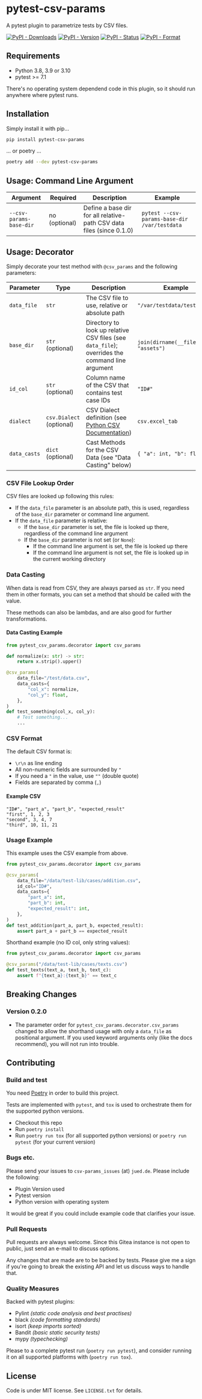 # pytest-csv-params

A pytest plugin to parametrize tests by CSV files.

[![PyPI - Downloads](https://img.shields.io/pypi/dw/pytest-csv-params?label=PyPI%20downloads&style=for-the-badge)](https://pypi.org/project/pytest-csv-params/)
[![PyPI - Version](https://img.shields.io/pypi/v/pytest-csv-params?label=PyPI%20version&style=for-the-badge)](https://pypi.org/project/pytest-csv-params/)
[![PyPI - Status](https://img.shields.io/pypi/status/pytest-csv-params?label=PyPI%20status&style=for-the-badge)](https://pypi.org/project/pytest-csv-params/)
[![PyPI - Format](https://img.shields.io/pypi/format/pytest-csv-params?label=PyPI%20format&style=for-the-badge)](https://pypi.org/project/pytest-csv-params/)

## Requirements
 
- Python 3.8, 3.9 or 3.10
- pytest >= 7.1

There's no operating system dependend code in this plugin, so it should run anywhere where pytest runs.

## Installation

Simply install it with pip...

```bash
pip install pytest-csv-params
```

... or poetry ...

```bash
poetry add --dev pytest-csv-params
```

## Usage: Command Line Argument

| Argument                | Required      | Description                                                          | Example                                      |
|-------------------------|---------------|----------------------------------------------------------------------|----------------------------------------------|
| `--csv-params-base-dir` | no (optional) | Define a base dir for all relative-path CSV data files (since 0.1.0) | `pytest --csv-params-base-dir /var/testdata` |

## Usage: Decorator

Simply decorate your test method with `@csv_params` and the following parameters:

| Parameter    | Type                     | Description                                                                                                                            | Example                              |
|--------------|--------------------------|----------------------------------------------------------------------------------------------------------------------------------------|--------------------------------------|
| `data_file`  | `str`                    | The CSV file to use, relative or absolute path                                                                                         | `"/var/testdata/test1.csv"`          |
| `base_dir`   | `str` (optional)         | Directory to look up relative CSV files (see `data_file`); overrides the command line argument                                         | `join(dirname(__file__), "assets")`  |
| `id_col`     | `str` (optional)         | Column name of the CSV that contains test case IDs                                                                                     | `"ID#"`                              |
| `dialect`    | `csv.Dialect` (optional) | CSV Dialect definition (see [Python CSV Documentation](https://docs.python.org/3/library/csv.html#dialects-and-formatting-parameters)) | `csv.excel_tab`                      |
| `data_casts` | `dict` (optional)        | Cast Methods for the CSV Data (see "Data Casting" below)                                                                               | `{ "a": int, "b": float }`           |

### CSV File Lookup Order

CSV files are looked up following this rules:

- If the `data_file` parameter is an absolute path, this is used, regardless of the `base_dir` parameter or command line argument.
- If the `data_file` parameter is relative:
  - If the `base_dir` parameter is set, the file is looked up there, regardless of the command line argument
  - If the `base_dir` parameter is not set (or `None`):
    - If the command line argument is set, the file is looked up there
    - If the command line argument is not set, the file is looked up in the current working directory

### Data Casting

When data is read from CSV, they are always parsed as `str`. If you need them in other formats, you can set a method that should be called with the value.

These methods can also be lambdas, and are also good for further transformations.

#### Data Casting Example

```python
from pytest_csv_params.decorator import csv_params

def normalize(x: str) -> str:
    return x.strip().upper()

@csv_params(
    data_file="/test/data.csv",
    data_casts={
        "col_x": normalize,
        "col_y": float,
    },
)
def test_something(col_x, col_y):
    # Test something...
    ...
```

### CSV Format

The default CSV format is:

- `\r\n` as line ending
- All non-numeric fields are surrounded by `"`
- If you need a `"` in the value, use `""` (double quote)
- Fields are separated by comma (`,`)

#### Example CSV

```text
"ID#", "part_a", "part_b", "expected_result"
"first", 1, 2, 3
"second", 3, 4, 7
"third", 10, 11, 21
```

### Usage Example

This example uses the CSV example from above.

```python
from pytest_csv_params.decorator import csv_params

@csv_params(
    data_file="/data/test-lib/cases/addition.csv",
    id_col="ID#",
    data_casts={
        "part_a": int,
        "part_b": int,
        "expected_result": int,
    },
)
def test_addition(part_a, part_b, expected_result):
    assert part_a + part_b == expected_result
```

Shorthand example (no ID col, only string values):

```python
from pytest_csv_params.decorator import csv_params

@csv_params("/data/test-lib/cases/texts.csv")
def test_texts(text_a, text_b, text_c):
    assert f"{text_a}:{text_b}" == text_c
```

## Breaking Changes

### Version 0.2.0

- The parameter order for `pytest_csv_params.decorator.csv_params` changed to allow the shorthand usage with only a `data_file` as positional argument. If you used keyword arguments only (like the docs recommend), you will not run into trouble.

## Contributing

### Build and test

You need [Poetry](https://python-poetry.org/) in order to build this project.

Tests are implemented with `pytest`, and `tox` is used to orchestrate them for the supported python versions. 

- Checkout this repo
- Run `poetry install`
- Run `poetry run tox` (for all supported python versions) or `poetry run pytest` (for your current version)

### Bugs etc.

Please send your issues to `csv-params_issues` (at) `jued.de`. Please include the following:

- Plugin Version used
- Pytest version
- Python version with operating system

It would be great if you could include example code that clarifies your issue.

### Pull Requests

Pull requests are always welcome. Since this Gitea instance is not open to public, just send an e-mail to discuss options.

Any changes that are made are to be backed by tests. Please give me a sign if you're going to break the existing API and let us discuss ways to handle that.

### Quality Measures

Backed with pytest plugins:

- Pylint _(static code analysis and best practises)_
- black _(code formatting standards)_
- isort _(keep imports sorted)_
- Bandit _(basic static security tests)_
- mypy _(typechecking)_

Please to a complete pytest run (`poetry run pytest`), and consider running it on all supported platforms with (`poetry run tox`). 

## License

Code is under MIT license. See `LICENSE.txt` for details.
